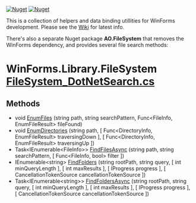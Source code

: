 [![Nuget](https://img.shields.io/nuget/v/WinForms.Library?label=WinForms.Library)](https://www.nuget.org/packages/WinForms.Library/) [![Nuget](https://img.shields.io/nuget/v/AO.FileSystem?label=AO.FileSystem)](https://www.nuget.org/packages/AO.FileSystem/)

This is a collection of helpers and data binding utillities for WinForms development. Please see the [Wiki](https://github.com/adamosoftware/WinForms.Library/wiki) for latest info.

There's also a separate Nuget package **AO.FileSystem** that removes the WinForms dependency, and provides several file search methods:

# WinForms.Library.FileSystem [FileSystem_DotNetSearch.cs](https://github.com/adamfoneil/WinForms.Library/blob/master/WinForms.Library/FileSystem_DotNetSearch.cs#L26)
## Methods
- void [EnumFiles](https://github.com/adamfoneil/WinForms.Library/blob/master/WinForms.Library/FileSystem_DotNetSearch.cs#L28)
 (string path, string searchPattern, Func<FileInfo, EnumFileResult> fileFound)
- void [EnumDirectories](https://github.com/adamfoneil/WinForms.Library/blob/master/WinForms.Library/FileSystem_DotNetSearch.cs#L50)
 (string path, [ Func<DirectoryInfo, EnumFileResult> traversingDown ], [ Func<DirectoryInfo, EnumFileResult> traversingUp ])
- Task\<IEnumerable\<FileInfo\>\> [FindFilesAsync](https://github.com/adamfoneil/WinForms.Library/blob/master/WinForms.Library/FileSystem_DotNetSearch.cs#L71)
 (string path, string searchPattern, [ Func<FileInfo, bool> filter ])
- IEnumerable\<string\> [FindFolders](https://github.com/adamfoneil/WinForms.Library/blob/master/WinForms.Library/FileSystem_DotNetSearch.cs#L115)
 (string rootPath, string query, [ int minQueryLength ], [ int maxResults ], [ IProgress<string> progress ], [ CancellationTokenSource cancellationTokenSource ])
- Task\<IEnumerable\<string\>\> [FindFoldersAsync](https://github.com/adamfoneil/WinForms.Library/blob/master/WinForms.Library/FileSystem_DotNetSearch.cs#L152)
 (string rootPath, string query, [ int minQueryLength ], [ int maxResults ], [ IProgress<string> progress ], [ CancellationTokenSource cancellationTokenSource ])
